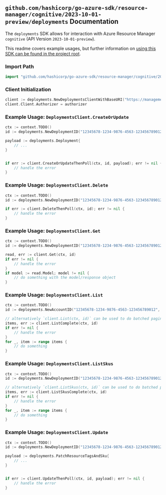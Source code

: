 
## `github.com/hashicorp/go-azure-sdk/resource-manager/cognitive/2023-10-01-preview/deployments` Documentation

The `deployments` SDK allows for interaction with Azure Resource Manager `cognitive` (API Version `2023-10-01-preview`).

This readme covers example usages, but further information on [using this SDK can be found in the project root](https://github.com/hashicorp/go-azure-sdk/tree/main/docs).

### Import Path

```go
import "github.com/hashicorp/go-azure-sdk/resource-manager/cognitive/2023-10-01-preview/deployments"
```


### Client Initialization

```go
client := deployments.NewDeploymentsClientWithBaseURI("https://management.azure.com")
client.Client.Authorizer = authorizer
```


### Example Usage: `DeploymentsClient.CreateOrUpdate`

```go
ctx := context.TODO()
id := deployments.NewDeploymentID("12345678-1234-9876-4563-123456789012", "example-resource-group", "accountName", "deploymentName")

payload := deployments.Deployment{
	// ...
}


if err := client.CreateOrUpdateThenPoll(ctx, id, payload); err != nil {
	// handle the error
}
```


### Example Usage: `DeploymentsClient.Delete`

```go
ctx := context.TODO()
id := deployments.NewDeploymentID("12345678-1234-9876-4563-123456789012", "example-resource-group", "accountName", "deploymentName")

if err := client.DeleteThenPoll(ctx, id); err != nil {
	// handle the error
}
```


### Example Usage: `DeploymentsClient.Get`

```go
ctx := context.TODO()
id := deployments.NewDeploymentID("12345678-1234-9876-4563-123456789012", "example-resource-group", "accountName", "deploymentName")

read, err := client.Get(ctx, id)
if err != nil {
	// handle the error
}
if model := read.Model; model != nil {
	// do something with the model/response object
}
```


### Example Usage: `DeploymentsClient.List`

```go
ctx := context.TODO()
id := deployments.NewAccountID("12345678-1234-9876-4563-123456789012", "example-resource-group", "accountName")

// alternatively `client.List(ctx, id)` can be used to do batched pagination
items, err := client.ListComplete(ctx, id)
if err != nil {
	// handle the error
}
for _, item := range items {
	// do something
}
```


### Example Usage: `DeploymentsClient.ListSkus`

```go
ctx := context.TODO()
id := deployments.NewDeploymentID("12345678-1234-9876-4563-123456789012", "example-resource-group", "accountName", "deploymentName")

// alternatively `client.ListSkus(ctx, id)` can be used to do batched pagination
items, err := client.ListSkusComplete(ctx, id)
if err != nil {
	// handle the error
}
for _, item := range items {
	// do something
}
```


### Example Usage: `DeploymentsClient.Update`

```go
ctx := context.TODO()
id := deployments.NewDeploymentID("12345678-1234-9876-4563-123456789012", "example-resource-group", "accountName", "deploymentName")

payload := deployments.PatchResourceTagsAndSku{
	// ...
}


if err := client.UpdateThenPoll(ctx, id, payload); err != nil {
	// handle the error
}
```
